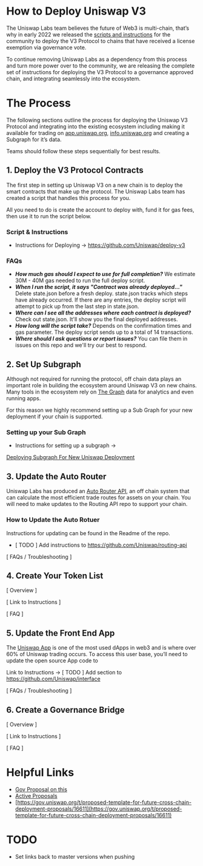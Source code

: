 
# How to Deploy Uniswap V3

The Uniswap Labs team believes the future of Web3 is multi-chain, that’s why in early 2022 we released the [scripts and instructions](https://uniswap.org/blog/multichain-uniswap) for the community to deploy the V3 Protocol to chains that have received a license exemption via governance vote. 

To continue removing Uniswap Labs as a dependency from this process and turn more power over to the community, we are releasing the complete set of instructions for deploying the V3 Protocol to a governance approved chain, and integrating seamlessly into the ecosystem.

# The Process

The following sections outline the process for deploying the Uniswap V3 Protocol and integrating into the existing ecosystem including making it available for trading on [app.uniswap.org](http://app.uniswap.org), [info.uniswap.org](http://info.uniswap.org) and creating a Subgraph for it’s data. 

Teams should follow these steps sequentially for best results. 

## 1. Deploy the V3 Protocol Contracts

The first step in setting up Uniswap V3 on a new chain is to deploy the smart contracts that make up the protocol. The Uniswap Labs team has created a script that handles this process for you. 

All you need to do is create the account to deploy with, fund it for gas fees, then use it to run the script below. 

### Script & Instructions

- Instructions for Deploying → https://github.com/Uniswap/deploy-v3

### FAQs

- ***How much gas should I expect to use for full completion?***
We estimate 30M - 40M gas needed to run the full deploy script.
- ***When I run the script, it says "Contract was already deployed..."***
Delete state.json before a fresh deploy. state.json tracks which steps have already occurred. If there are any entries, the deploy script will attempt to pick up from the last step in state.json.
- ***Where can I see all the addresses where each contract is deployed?***
Check out state.json. It'll show you the final deployed addresses.
- ***How long will the script take?***
Depends on the confirmation times and gas parameter. The deploy script sends up to a total of 14 transactions.
- ***Where should I ask questions or report issues?***
You can file them in issues on this repo and we'll try our best to respond.

## 2. Set Up Subgraph

Although not required for running the protocol, off chain data plays an important role in building the ecosystem around Uniswap V3 on new chains. Many tools in the ecosystem rely on [The Graph](https://thegraph.com/en/) data for analytics and even running apps. 

For this reason we highly recommend setting up a Sub Graph for your new deployment if your chain is supported.

### Setting up your Sub Graph

- Instructions for setting up a subgraph →

[Deploying Subgraph For New Uniswap Deployment](https://github.com/Uniswap/v3-new-chain-deployments/blob/ak/first-updates/subgraph_instructions.md)

## 3. Update the Auto Router

 Uniswap Labs has produced an [Auto Router API](https://github.com/Uniswap/routing-api), an off chain system that can calculate the most efficient trade routes for assets on your chain. You will need to make updates to the Routing API repo to support your chain. 

### How to Update the Auto Rotuer

Instructions for updating can be found in the Readme of the repo. 

- [ TODO ] Add instructions to https://github.com/Uniswap/routing-api

[ FAQs / Troubleshooting ]

## 4. Create Your Token List
[ Overview ] 

[ Link to Instructions ] 

[ FAQ ]

## 5. Update the Front End App

The [Uniswap App](http://app.uniswap.org) is one of the most used dApps in web3 and is where over 60% of Uniswap trading occurs. To access this user base, you’ll need to update the open source App code to 
 

Link to Instructions → [ TODO ] Add section to https://github.com/Uniswap/interface 

[ FAQs / Troubleshooting ]

## 6. Create a Governance Bridge
[ Overview ] 

[ Link to Instructions ] 

[ FAQ ]

# Helpful Links

- [Gov Proposal on this](https://gov.uniswap.org/t/proposed-template-for-future-cross-chain-deployment-proposals/16611)
- [Active Proposals](https://app.uniswap.org/#/vote?chain=mainnet)
- [https://gov.uniswap.org/t/proposed-template-for-future-cross-chain-deployment-proposals/16611](https://gov.uniswap.org/t/proposed-template-for-future-cross-chain-deployment-proposals/16611)

# TODO
- Set links back to master versions when pushing

